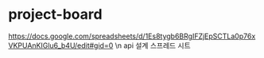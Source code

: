 # project-board


https://docs.google.com/spreadsheets/d/1Es8tygb6BRgIFZjEpSCTLa0p76xVKPUAnKIGlu6_b4U/edit#gid=0
\n api 설계 스프레드 시트
